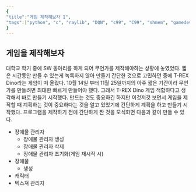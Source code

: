 ```yaml
---
{
"title":"게임 제작해보자 1",
"tags":["python", "c", "raylib", "DQN", "c99", "C99", "shmem", "gamedev", "game-dev", "shared-memory"]
}
---
```


## 게임을 제작해보자

대학교 학기 중에 SW 동아리를 하게 되어 무언가를 제작해야하는 상황에 놓였었다. 짧은 시간동안 만들 수 있는게 녹록하지 않아 만들기 간단한 것으로 고민하던 중에 T-REX Dino라는 게임이 떠 올랐다.
10월 14일 부터 11월 25일까지의 아주 짧은 기간이라 무언가를 만들려면 최대한 빠르게 만들어야 했다. 그래서 T-REX Dino 게임 적합하다고 생각해서 바로 만들기 시작했다. 만드는 것도 중요하긴 하지만 이것저것 보면서
게임을 제작할 때 계획하는 것이 중요하다는 것을 알고 있었기에 간단하게 계획을 하고 만들기 시작했다. 프로그램을 제작하기 전에 간단하게 짠 것을 모식화면 다음과 같이 만들 수 있다.

- 장애물 관리자
  - 장애물 관리자 생성
  - 장애물 관리자 삭제
  - 장애물 관리자 초기화(게임 재시작 시)
- 장애물
  - 생성
- 캐릭터 
- 텍스쳐 관리자

